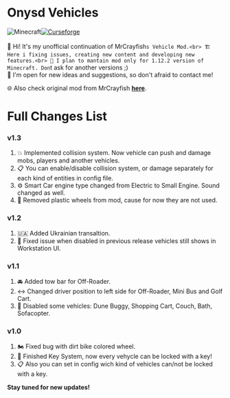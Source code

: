 # Onysd Vehicles
 ![Minecraft](https://shorturl.at/LiBIk)[![Curseforge](http://cf.way2muchnoise.eu/full_onysdvehicles_downloads.svg?badge_style=for_the_badge)](https://www.curseforge.com/minecraft/mc-mods/onysdvehicles)<br><br>
👋 Hi! It's my unofficial continuation of MrCrayfish`s Vehicle Mod.<br>
🏗️ Here i fixing issues, creating new content and developing new features.<br>
📝 I plan to mantain mod only for 1.12.2 version of Minecraft. Don`t ask for another versions ;)<br>
🤯 I'm open for new ideas and suggestions, so don't afraid to contact me!<br>

🌐 Also check original mod from MrCrayfish **[here](https://github.com/MrCrayfish/MrCrayfishVehicleMod)**.<br>

# Full Changes List
### v1.3
1. 💥 Implemented collision system. Now vehicle can push and damage mobs, players and another vehicles. 
2. 📋 You can enable/disable collision system, or damage separately for each kind of entities in config file.
3. ⚙️ Smart Car engine type changed from Electric to Small Engine. Sound changed as well. 
4. 🛞 Removed plastic wheels from mod, cause for now they are not used.<br>
### v1.2
1. 🇺🇦 Added Ukrainian transaltion. 
2. 🔨 Fixed issue when disabled in previous release vehicles still shows in Workstation UI.<br>
### v1.1
1. 🚘 Added tow bar for Off-Roader.
2. ↔️ Changed driver position to left side for Off-Roader, Mini Bus and Golf Cart.
3. 🚫 Disabled some vehicles: Dune Buggy, Shopping Cart, Couch, Bath, Sofacopter.<br>
### v1.0
1. 🏍️ Fixed bug with dirt bike colored wheel.
2. 🔑 Finished Key System, now every vehycle can be locked with a key! 
3. 📋 Also you can set in config wich kind of vehicles can/not be locked with a key.<br>

**Stay tuned for new updates!**
